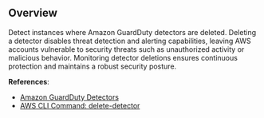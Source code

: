 ## Overview

Detect instances where Amazon GuardDuty detectors are deleted. Deleting a detector disables threat detection and alerting capabilities, leaving AWS accounts vulnerable to security threats such as unauthorized activity or malicious behavior. Monitoring detector deletions ensures continuous protection and maintains a robust security posture.

**References**:
- [Amazon GuardDuty Detectors](https://docs.aws.amazon.com/guardduty/latest/ug/guardduty_detectors.html)
- [AWS CLI Command: delete-detector](https://docs.aws.amazon.com/cli/latest/reference/guardduty/delete-detector.html)
